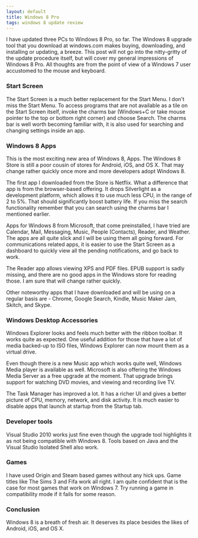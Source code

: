 ```yaml
---
layout: default
title: Windows 8 Pro
tags: windows 8 update review
---
```


I have updated three PCs to Windows 8 Pro, so far. The Windows 8 upgrade tool that you download at windows.com makes buying, downloading, and installing or updating, a breeze. This post will not go into the nitty-gritty of the update procedure itself, but will cover my general impressions of Windows 8 Pro. All thoughts are from the point of view of a Windows 7 user accustomed to the mouse and keyboard.

### Start Screen

The Start Screen is a much better replacement for the Start Menu. I don't miss the Start Menu. To access programs that are not available as a tile on the Start Screen itself, invoke the charms bar (Windows+C or take mouse pointer to the top or bottom right corner) and choose Search. The charms bar is well worth becoming familiar with, it is also used for searching and changing settings inside an app.

### Windows 8 Apps

This is the most exciting new area of Windows 8, Apps. The Windows 8 Store is still a poor cousin of stores for Android, iOS, and OS X. That may change rather quickly once more and more developers adopt Windows 8.

The first app I downloaded from the Store is Netflix. What a difference that app is from the browser-based offering. It drops Silverlight as a development platform, which allows it to use much less CPU, in the range of 2 to 5%. That should significantly boost battery life. If you miss the search functionality remember that you can search using the charms bar I mentioned earlier.

Apps for Windows 8 from Microsoft, that come preinstalled, I have tried are Calendar, Mail, Messaging, Music, People (Contacts), Reader, and Weather. The apps are all quite slick and I will be using them all going forward. For communications related apps, it is easier to use the Start Screen as a dashboard to quickly view all the pending notifications, and go back to work.

The Reader app allows viewing XPS and PDF files. EPUB support is sadly missing, and there are no good apps in the Windows store for reading those. I am sure that will change rather quickly.

Other noteworthy apps that I have downloaded and will be using on a regular basis are - Chrome, Google Search, Kindle, Music Maker Jam, Skitch, and Skype.

### Windows Desktop Accessories

Windows Explorer looks and feels much better with the ribbon toolbar. It works quite as expected. One useful addition for those that have a lot of media backed-up to ISO files, Windows Explorer can now mount them as a virtual drive.

Even though there is a new Music app which works quite well, Windows Media player is available as well. Microsoft is also offering the Windows Media Server as a free upgrade at the moment. That upgrade brings support for watching DVD movies, and viewing and recording live TV.

The Task Manager has improved a lot. It has a richer UI and gives a better picture of CPU, memory, network, and disk activity. It is much easier to disable apps that launch at startup from the Startup tab.

### Developer tools

Visual Studio 2010 works just fine even though the upgrade tool highlights it as not being compatible with Windows 8\. Tools based on Java and the Visual Studio Isolated Shell also work.

### Games

I have used Origin and Steam based games without any hick ups. Game titles like The Sims 3 and Fifa work all right. I am quite confident that is the case for most games that work on Windows 7\. Try running a game in compatibility mode if it fails for some reason.

### Conclusion

Windows 8 is a breath of fresh air. It deserves its place besides the likes of Android, iOS, and OS X.
